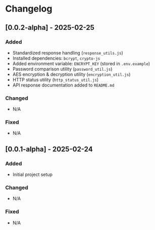 # Changelog

## [0.0.2-alpha] - 2025-02-25
### Added
- Standardized response handling (`response_utils.js`)
- Installed dependencies: `bcrypt`, `crypto-js`
- Added environment variable: `ENCRYPT_KEY` (stored in `.env.example`)
- Password comparison utility (`password_util.js`)
- AES encryption & decryption utility (`encryption_util.js`)
- HTTP status utility (`http_status_util.js`)
- API response documentation added to `README.md`

### Changed
- N/A

### Fixed
- N/A

## [0.0.1-alpha] - 2025-02-24
### Added
- Initial project setup

### Changed
- N/A

### Fixed
- N/A